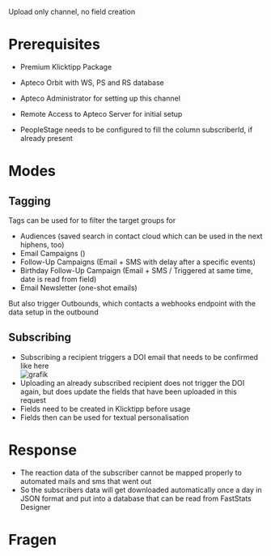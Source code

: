 Upload only channel, no field creation


# Prerequisites

- Premium Klicktipp Package
- Apteco Orbit with WS, PS and RS database
- Apteco Administrator for setting up this channel
- Remote Access to Apteco Server for initial setup

- PeopleStage needs to be configured to fill the column subscriberId, if already present

# Modes

## Tagging

Tags can be used for to filter the target groups for
 - Audiences (saved search in contact cloud which can be used in the next hiphens, too)
 - Email Campaigns ()
 - Follow-Up Campaigns (Email + SMS with delay after a specific events)
 - Birthday Follow-Up Campaign (Email + SMS / Triggered at same time, date is read from field)
 - Email Newsletter (one-shot emails)

But also trigger Outbounds, which contacts a webhooks endpoint with the data setup in the outbound

## Subscribing

- Subscribing a recipient triggers a DOI email that needs to be confirmed like here <br/>![grafik](https://user-images.githubusercontent.com/14135678/136199457-50da0eae-cfad-46fa-9c71-b157b6e3930a.png)
- Uploading an already subscribed recipient does not trigger the DOI again, but does update the fields that have been uploaded in this request
- Fields need to be created in Klicktipp before usage
- Fields then can be used for textual personalisation

# Response

- The reaction data of the subscriber cannot be mapped properly to automated mails and sms that went out
- So the subscribers data will get downloaded automatically once a day in JSON format and put into a database that can be read from FastStats Designer

# Fragen
